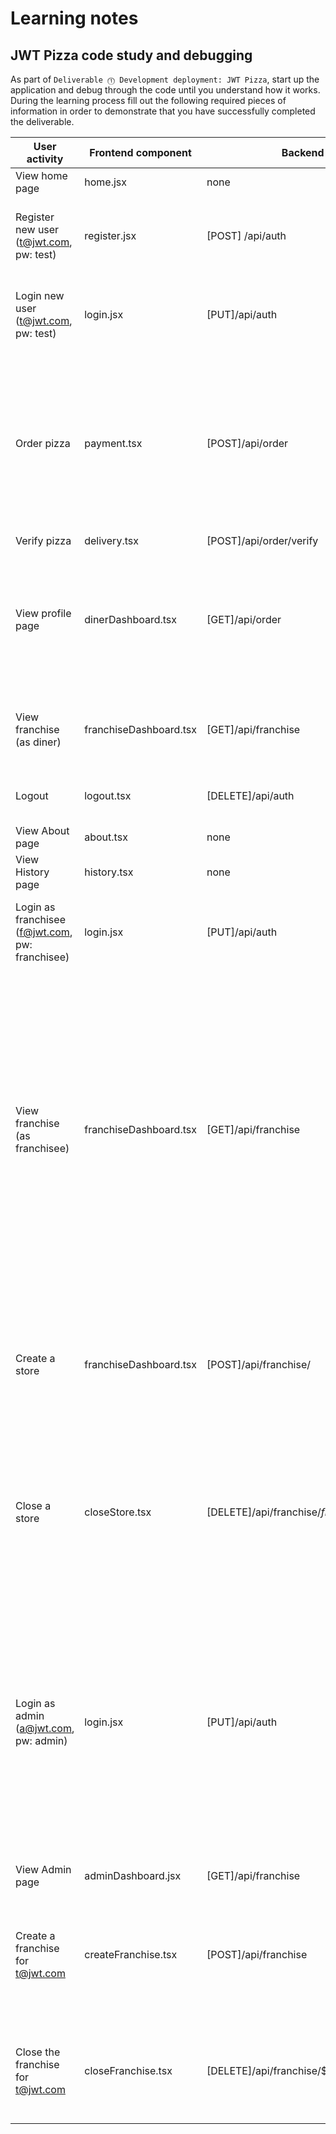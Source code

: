 # Learning notes

## JWT Pizza code study and debugging

As part of `Deliverable ⓵ Development deployment: JWT Pizza`, start up the application and debug through the code until you understand how it works. During the learning process fill out the following required pieces of information in order to demonstrate that you have successfully completed the deliverable.

| User activity                                       | Frontend component | Backend endpoints | Database SQL |
| --------------------------------------------------- | ------------------ | ----------------- | ------------ |
| View home page                                      | home.jsx	         | none              | none         |
| Register new user<br/>(t@jwt.com, pw: test)         | register.jsx       | [POST] /api/auth  | INSERT INTO user (name, email, password) VALUES (?, ?, ?) <br>INSERT INTO userRole (userId, role, objectId) VALUES (?, ?, ?)             |
| Login new user<br/>(t@jwt.com, pw: test)            | login.jsx          | [PUT]/api/auth    |SELECT * FROM user WHERE email=?<br>SELECT * FROM userRole WHERE userId=?<br>INSERT INTO auth (token, userId) VALUES (?, ?)            |
| Order pizza                                         | payment.tsx        | [POST]/api/order  |SELECT userId FROM auth WHERE token=?<br>INSERT INTO dinerOrder (dinerId, franchiseId, storeId, date) VALUES (?, ?, ?, now())<br>INSERT INTO orderItem (orderId, menuId, description, price) VALUES (?, ?, ?, ?)<br>SELECT id FROM ${table} WHERE ${key}=?<br>SELECT id FROM ${table} WHERE ${key}=? |
| Verify pizza                                        |  delivery.tsx      | [POST]/api/order/verify | none   |
| View profile page                                   | dinerDashboard.tsx | [GET]/api/order    | SELECT userId FROM auth WHERE token=?<br>SELECT id, franchiseId, storeId, date FROM dinerOrder WHERE dinerId=? LIMIT ${offset},${config.db.listPerPage}<br>SELECT id, menuId, description, price FROM orderItem WHERE orderId=?|
| View franchise<br/>(as diner)                       |franchiseDashboard.tsx|[GET]/api/franchise   | SELECT userId FROM auth WHERE token=?<br>SELECT objectId FROM userRole WHERE role='franchisee' AND userId=?|
| Logout                                              | logout.tsx         | [DELETE]/api/auth | SELECT userId FROM auth WHERE token=?<br>DELETE FROM auth WHERE token=? |
| View About page                                     | about.tsx          | none              | none         |
| View History page                                   | history.tsx        | none              | none         |
| Login as franchisee<br/>(f@jwt.com, pw: franchisee) | login.jsx          | [PUT]/api/auth    | SELECT * FROM user WHERE email=?<br>SELECT * FROM userRole WHERE userId=?<br>INSERT INTO auth (token, userId) VALUES (?, ?) |
| View franchise<br/>(as franchisee)                  |franchiseDashboard.tsx|[GET]/api/franchise   | SELECT userId FROM auth WHERE token=?<br>SELECT objectId FROM userRole WHERE role='franchisee' AND userId=?<br>SELECT id, name FROM franchise WHERE id in (${franchiseIds.join(',')})<br>SELECT u.id, u.name, u.email FROM userRole AS ur JOIN user AS u ON u.id=ur.userId WHERE ur.objectId=? AND ur.role='franchisee'<br>`SELECT s.id, s.name, COALESCE(SUM(oi.price), 0) AS totalRevenue FROM dinerOrder AS do JOIN orderItem AS oi ON do.id=oi.orderId RIGHT JOIN store AS s ON s.id=do.storeId WHERE s.franchiseId=? GROUP BY s.id |
| Create a store                                      | franchiseDashboard.tsx | [POST]/api/franchise/ | SELECT userId FROM auth WHERE token=?<br>SELECT objectId FROM userRole WHERE role='franchisee' AND userId=?<br>SELECT u.id, u.name, u.email FROM userRole AS ur JOIN user AS u ON u.id=ur.userId WHERE ur.objectId=? AND ur.role='franchisee'|
| Close a store                                       | closeStore.tsx     | [DELETE]/api/franchise/${franchise.id}/store/${store.id}| SELECT userId FROM auth WHERE token=?<br>SELECT u.id, u.name, u.email FROM userRole AS ur JOIN user AS u ON u.id=ur.userId WHERE ur.objectId=? AND ur.role='franchisee'<br>DELETE FROM store WHERE franchiseId=? AND id=?|
| Login as admin<br/>(a@jwt.com, pw: admin)           | login.jsx          | [PUT]/api/auth    | SELECT * FROM user WHERE email=?<br>SELECT * FROM userRole WHERE userId=?<br>INSERT INTO auth (token, userId) VALUES (?, ?)<br>SELECT id, name FROM franchise<br>SELECT u.id, u.name, u.email FROM userRole AS ur JOIN user AS u ON u.id=ur.userId WHERE ur.objectId=? AND ur.role='franchisee'<br>`SELECT s.id, s.name, COALESCE(SUM(oi.price), 0) AS totalRevenue FROM dinerOrder AS do JOIN orderItem AS oi ON do.id=oi.orderId RIGHT JOIN store AS s ON s.id=do.storeId WHERE s.franchiseId=? GROUP BY s.id`             |
| View Admin page                                     | adminDashboard.jsx | [GET]/api/franchise    | SELECT userId FROM auth WHERE token=?<br>              |
| Create a franchise for t@jwt.com                    | createFranchise.tsx| [POST]/api/franchise | SELECT id, name FROM franchise<br>SELECT id, name FROM user WHERE email=?<br>INSERT INTO franchise (name) VALUES (?)`, [franchise.name]<br>INSERT INTO userRole (userId, role, objectId) VALUES (?, ?, ?)|
| Close the franchise for t@jwt.com                   | closeFranchise.tsx | [DELETE]/api/franchise/${franchise.id}| SELECT userId FROM auth WHERE token=?<br>DELETE FROM store WHERE franchiseId=?<br>DELETE FROM userRole WHERE objectId=?<br>DELETE FROM franchise WHERE id=?<br>             |
